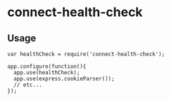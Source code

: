 # connect-health-check #

## Usage ##

    var healthCheck = require('connect-health-check');

    app.configure(function(){
      app.use(healthCheck);
      app.use(express.cookieParser());
      // etc...
    });